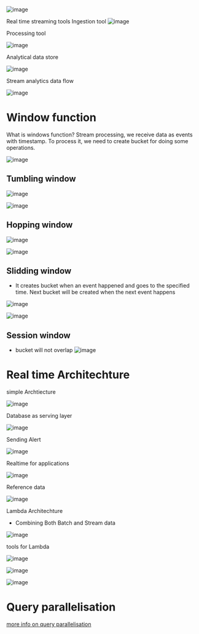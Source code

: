 
![image](https://user-images.githubusercontent.com/38088886/111032031-5d985f00-8402-11eb-8394-5d1739c27d23.png)

Real time streaming tools
Ingestion tool
![image](https://user-images.githubusercontent.com/38088886/111032215-0941af00-8403-11eb-8204-e8c83a28ea99.png)

Processing tool

![image](https://user-images.githubusercontent.com/38088886/111032319-810fd980-8403-11eb-98e9-19c0cc8243f2.png)

Analytical data store

![image](https://user-images.githubusercontent.com/38088886/111032340-95ec6d00-8403-11eb-95c8-4837d0491632.png)

Stream analytics data flow

![image](https://user-images.githubusercontent.com/38088886/111032427-1743ff80-8404-11eb-9647-40822a9bbd64.png)


# Window function
What is windows function?
Stream processing, we receive data as events with timestamp. To process it, we need to create bucket for doing some operations.

![image](https://user-images.githubusercontent.com/38088886/111032635-22e3f600-8405-11eb-8c8a-5a0c5dcf67ae.png)

## Tumbling window

![image](https://user-images.githubusercontent.com/38088886/111256094-37480e80-8610-11eb-8fd3-d1717bf1f0bc.png)


![image](https://user-images.githubusercontent.com/38088886/111032767-bfa69380-8405-11eb-9d0a-9a95b72948e6.png)

## Hopping window

![image](https://user-images.githubusercontent.com/38088886/111256264-9a39a580-8610-11eb-800a-1330aca62308.png)


![image](https://user-images.githubusercontent.com/38088886/111032875-4ce9e800-8406-11eb-9f2a-40c744a4bf40.png)

## Slidding window

* It creates bucket when an event happened and goes to the specified time. Next bucket will be created when the next event happens

![image](https://user-images.githubusercontent.com/38088886/111256420-f3093e00-8610-11eb-8eaa-5ccd7e3f0f8f.png)


![image](https://user-images.githubusercontent.com/38088886/111032997-f29d5700-8406-11eb-99bb-79cbccc0b6f0.png)


## Session window
* bucket will not overlap
![image](https://user-images.githubusercontent.com/38088886/111033210-f2ea2200-8407-11eb-8d60-95002fa54a0b.png)


# Real time Architechture
simple Archtiecture

![image](https://user-images.githubusercontent.com/38088886/111033280-5411f580-8408-11eb-8651-46fc834baf31.png)

Database as serving layer

![image](https://user-images.githubusercontent.com/38088886/111033315-8cb1cf00-8408-11eb-8867-fb33906f7a97.png)

Sending Alert

![image](https://user-images.githubusercontent.com/38088886/111033357-c71b6c00-8408-11eb-8393-0da067482e73.png)

Realtime for applications

![image](https://user-images.githubusercontent.com/38088886/111033415-00ec7280-8409-11eb-9934-db07f92cc05c.png)

Reference data

![image](https://user-images.githubusercontent.com/38088886/111033474-4a3cc200-8409-11eb-9554-c24539ea6c28.png)


Lambda Architechture

* Combining Both Batch and Stream data

![image](https://user-images.githubusercontent.com/38088886/111033622-08f8e200-840a-11eb-9b53-796e1c66635d.png)

tools for Lambda

![image](https://user-images.githubusercontent.com/38088886/111033688-612fe400-840a-11eb-98b9-b7940a4e0267.png)

![image](https://user-images.githubusercontent.com/38088886/111033714-86bced80-840a-11eb-9b09-1a6fe057f984.png)

![image](https://user-images.githubusercontent.com/38088886/111033784-ce437980-840a-11eb-9691-332f9a9772fa.png)


# Query parallelisation

[more info on query parallelisation](https://docs.microsoft.com/en-us/azure/stream-analytics/stream-analytics-parallelization)

